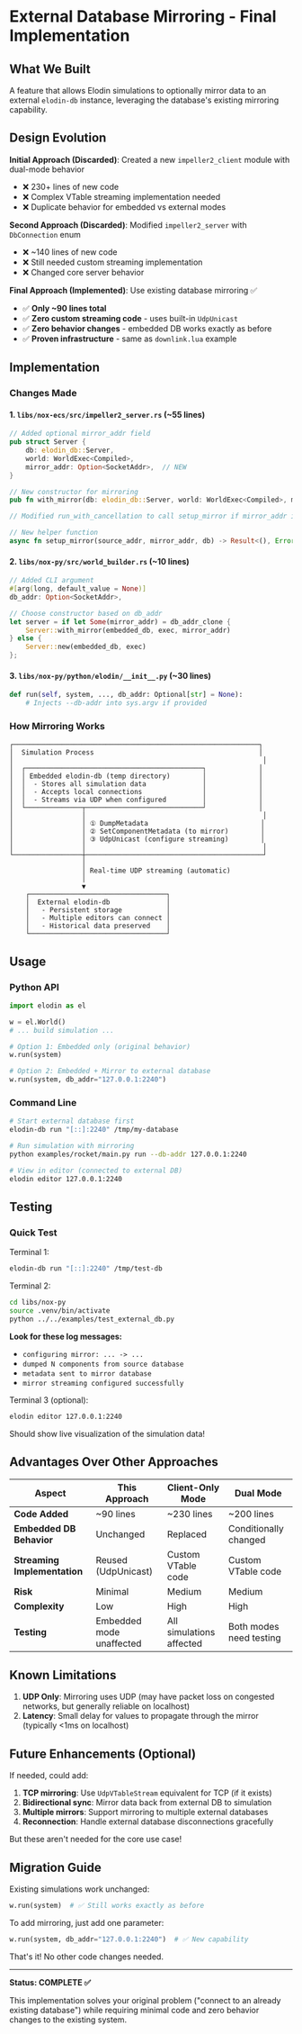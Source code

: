 # External Database Mirroring - Final Implementation

## What We Built

A feature that allows Elodin simulations to optionally mirror data to an external `elodin-db` instance, leveraging the database's existing mirroring capability.

## Design Evolution

**Initial Approach (Discarded)**: Created a new `impeller2_client` module with dual-mode behavior
- ❌ 230+ lines of new code
- ❌ Complex VTable streaming implementation needed
- ❌ Duplicate behavior for embedded vs external modes

**Second Approach (Discarded)**: Modified `impeller2_server` with `DbConnection` enum
- ❌ ~140 lines of new code
- ❌ Still needed custom streaming implementation
- ❌ Changed core server behavior

**Final Approach (Implemented)**: Use existing database mirroring ✅
- ✅ **Only ~90 lines total**
- ✅ **Zero custom streaming code** - uses built-in `UdpUnicast`
- ✅ **Zero behavior changes** - embedded DB works exactly as before
- ✅ **Proven infrastructure** - same as `downlink.lua` example

## Implementation

### Changes Made

#### 1. `libs/nox-ecs/src/impeller2_server.rs` (~55 lines)

```rust
// Added optional mirror_addr field
pub struct Server {
    db: elodin_db::Server,
    world: WorldExec<Compiled>,
    mirror_addr: Option<SocketAddr>,  // NEW
}

// New constructor for mirroring
pub fn with_mirror(db: elodin_db::Server, world: WorldExec<Compiled>, mirror_addr: SocketAddr) -> Self

// Modified run_with_cancellation to call setup_mirror if mirror_addr is set

// New helper function
async fn setup_mirror(source_addr, mirror_addr, db) -> Result<(), Error>
```

#### 2. `libs/nox-py/src/world_builder.rs` (~10 lines)

```rust
// Added CLI argument
#[arg(long, default_value = None)]
db_addr: Option<SocketAddr>,

// Choose constructor based on db_addr
let server = if let Some(mirror_addr) = db_addr_clone {
    Server::with_mirror(embedded_db, exec, mirror_addr)
} else {
    Server::new(embedded_db, exec)
};
```

#### 3. `libs/nox-py/python/elodin/__init__.py` (~30 lines)

```python
def run(self, system, ..., db_addr: Optional[str] = None):
    # Injects --db-addr into sys.argv if provided
```

### How Mirroring Works

```
┌─────────────────────────────────────────────────────────────┐
│  Simulation Process                                         │
│                                                              │
│  ┌────────────────────────────────────────────┐             │
│  │ Embedded elodin-db (temp directory)        │             │
│  │  - Stores all simulation data              │             │
│  │  - Accepts local connections               │             │
│  │  - Streams via UDP when configured         │             │
│  └──────────────┬─────────────────────────────┘             │
│                 │                                            │
│                 │ ① DumpMetadata                            │
│                 │ ② SetComponentMetadata (to mirror)        │
│                 │ ③ UdpUnicast (configure streaming)        │
│                 │                                            │
└─────────────────┼────────────────────────────────────────────┘
                  │
                  │ Real-time UDP streaming (automatic)
                  │
                  ▼
    ┌──────────────────────────────────┐
    │  External elodin-db              │
    │   - Persistent storage           │
    │   - Multiple editors can connect │
    │   - Historical data preserved    │
    └──────────────────────────────────┘
```

## Usage

### Python API

```python
import elodin as el

w = el.World()
# ... build simulation ...

# Option 1: Embedded only (original behavior)
w.run(system)

# Option 2: Embedded + Mirror to external database
w.run(system, db_addr="127.0.0.1:2240")
```

### Command Line

```bash
# Start external database first
elodin-db run "[::]:2240" /tmp/my-database

# Run simulation with mirroring
python examples/rocket/main.py run --db-addr 127.0.0.1:2240

# View in editor (connected to external DB)
elodin editor 127.0.0.1:2240
```

## Testing

### Quick Test

Terminal 1:
```bash
elodin-db run "[::]:2240" /tmp/test-db
```

Terminal 2:
```bash
cd libs/nox-py
source .venv/bin/activate
python ../../examples/test_external_db.py
```

**Look for these log messages:**
- `configuring mirror: ... -> ...`
- `dumped N components from source database`
- `metadata sent to mirror database`
- `mirror streaming configured successfully`

Terminal 3 (optional):
```bash
elodin editor 127.0.0.1:2240
```

Should show live visualization of the simulation data!

## Advantages Over Other Approaches

| Aspect | This Approach | Client-Only Mode | Dual Mode |
|--------|--------------|------------------|-----------|
| **Code Added** | ~90 lines | ~230 lines | ~200 lines |
| **Embedded DB Behavior** | Unchanged | Replaced | Conditionally changed |
| **Streaming Implementation** | Reused (UdpUnicast) | Custom VTable code | Custom VTable code |
| **Risk** | Minimal | Medium | Medium |
| **Complexity** | Low | High | High |
| **Testing** | Embedded mode unaffected | All simulations affected | Both modes need testing |

## Known Limitations

1. **UDP Only**: Mirroring uses UDP (may have packet loss on congested networks, but generally reliable on localhost)
2. **Latency**: Small delay for values to propagate through the mirror (typically <1ms on localhost)

## Future Enhancements (Optional)

If needed, could add:
1. **TCP mirroring**: Use `UdpVTableStream` equivalent for TCP (if it exists)
2. **Bidirectional sync**: Mirror data back from external DB to simulation
3. **Multiple mirrors**: Support mirroring to multiple external databases
4. **Reconnection**: Handle external database disconnections gracefully

But these aren't needed for the core use case!

## Migration Guide

Existing simulations work unchanged:
```python
w.run(system)  # ✅ Still works exactly as before
```

To add mirroring, just add one parameter:
```python
w.run(system, db_addr="127.0.0.1:2240")  # ✅ New capability
```

That's it! No other code changes needed.

---

**Status: COMPLETE ✅**

This implementation solves your original problem ("connect to an already existing database") while requiring minimal code and zero behavior changes to the existing system.

